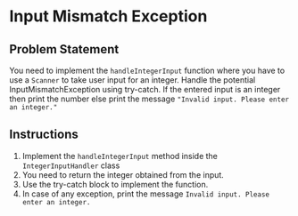 #  Input Mismatch Exception
## Problem Statement

You need to implement the `handleIntegerInput` function where you have to use a `Scanner` to take user input for an integer.
Handle the potential InputMismatchException using try-catch.
If the entered input is an integer then print the number else print the message `"Invalid input. Please enter an integer."`


## Instructions
1. Implement the `handleIntegerInput` method inside the `IntegerInputHandler` class
2. You need to return the integer obtained from the input.
3. Use the try-catch block to implement the function.
4. In case of any exception, print the message `Invalid input. Please enter an integer.`